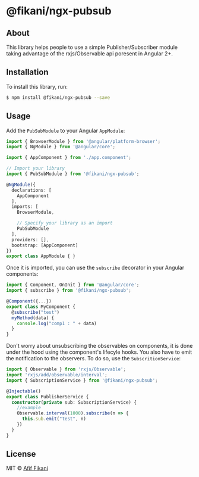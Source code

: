 # @fikani/ngx-pubsub
## About

This library helps people to use a simple Publisher/Subscriber module taking advantage of the rxjs/Observable api poresent in Angular 2+.

## Installation

To install this library, run:

```bash
$ npm install @fikani/ngx-pubsub --save
```

## Usage


Add the `PubSubModule` to your Angular `AppModule`:

```typescript
import { BrowserModule } from '@angular/platform-browser';
import { NgModule } from '@angular/core';

import { AppComponent } from './app.component';

// Import your library
import { PubSubModule } from '@fikani/ngx-pubsub';

@NgModule({
  declarations: [
    AppComponent
  ],
  imports: [
    BrowserModule,

    // Specify your library as an import
    PubSubModule
  ],
  providers: [],
  bootstrap: [AppComponent]
})
export class AppModule { }
```

Once it is imported, you can use the `subscribe` decorator in your Angular components:

```typescript
import { Component, OnInit } from '@angular/core';
import { subscribe } from '@fikani/ngx-pubsub';

@Component({...})
export class MyComponent {
  @subscribe("test")
  myMethod(data) {
    console.log("comp1 : " + data)
  }
}
```
Don't worry about unsubscribing the observables on components, it is done under the hood using the component's lifecyle hooks. 
You also have to emit the notification to the observers. To do so, use the `SubscritionService`:
```typescript
import { Observable } from 'rxjs/Observable';
import 'rxjs/add/observable/interval';
import { SubscriptionService } from '@fikani/ngx-pubsub';

@Injectable()
export class PublisherService {
  constructor(private sub: SubscriptionService) {
    //example
    Observable.interval(1000).subscribe(n => {
      this.sub.emit("test", n)
    })
  }
}
```

## License

MIT © [Afif Fikani](mailto:afif.fikani@gmail.com)
